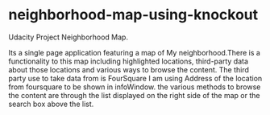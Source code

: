 # neighborhood-map-using-knockout
Udacity Project Neighborhood Map.

Its a single page application featuring a map of My neighborhood.There is a functionality to this map including highlighted locations, third-party data about those locations and various ways to browse the content.
The third party use to take data from is FourSquare I am using Address of the location from foursquare to be shown in infoWindow.
the various methods to browse the content are through the list displayed on the right side of the map or the search box above the list.
